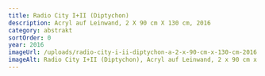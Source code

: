 ```yaml
---
title: Radio City I+II (Diptychon)
description: Acryl auf Leinwand, 2 X 90 cm X 130 cm, 2016
category: abstrakt
sortOrder: 0
year: 2016
imageUrl: /uploads/radio-city-i-ii-diptychon-a-2-x-90-cm-x-130-cm-2016.jpg
imageAlt: Radio City I+II (Diptychon), Acryl auf Leinwand, 2 x 90 cm x 130 ccm, 2016
---
```

